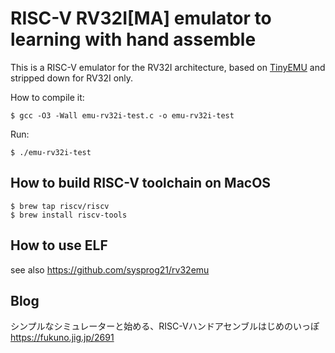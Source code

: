 # RISC-V RV32I[MA] emulator to learning with hand assemble

This is a RISC-V emulator for the RV32I architecture, based on [TinyEMU](https://bellard.org/tinyemu/)
and stripped down for RV32I only.

How to compile it:
```shell
$ gcc -O3 -Wall emu-rv32i-test.c -o emu-rv32i-test
```

Run:
```shell
$ ./emu-rv32i-test
```

## How to build RISC-V toolchain on MacOS

```shell
$ brew tap riscv/riscv
$ brew install riscv-tools
```

## How to use ELF

see also https://github.com/sysprog21/rv32emu  

## Blog

シンプルなシミュレーターと始める、RISC-Vハンドアセンブルはじめのいっぽ  
https://fukuno.jig.jp/2691  

